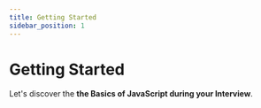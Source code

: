 ```yaml
---
title: Getting Started
sidebar_position: 1
---
```


# Getting Started

Let's discover the **the Basics of JavaScript during your Interview**.
